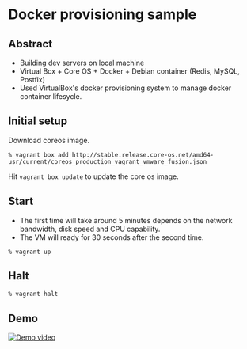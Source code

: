 Docker provisioning sample
=====

Abstract
---

- Building dev servers on local machine
- Virtual Box + Core OS + Docker + Debian container (Redis, MySQL, Postfix)
- Used VirtualBox's docker provisioning system to manage docker container lifesycle.



Initial setup
---

Download coreos image.

```
% vagrant box add http://stable.release.core-os.net/amd64-usr/current/coreos_production_vagrant_vmware_fusion.json
```

Hit `vagrant box update` to update the core os image.


Start
---

- The first time will take around 5 minutes depends on the network bandwidth, disk speed and CPU capability.
- The VM will ready for 30 seconds after the second time.

```
% vagrant up
```


Halt
---


```
% vagrant halt
```


Demo
---

[![Demo video](http://img.youtube.com/vi/Gp4ijdT5_0o/0.jpg)](https://www.youtube.com/watch?v=Gp4ijdT5_0o)



